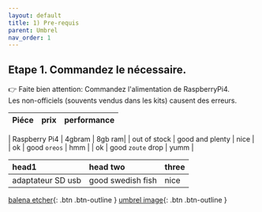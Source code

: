 ```yaml
---
layout: default
title: 1) Pre-requis
parent: Umbrel
nav_order: 1
---
```



## Etape 1. Commandez le nécessaire. 

👉 Faite bien attention:
Commandez l'alimentation de RaspberryPi4.<br>
Les non-officiels (souvents vendus dans les kits) causent des erreurs.

| Piéce        | prix          | performance |
|:-------------|:------------------|:------|
| 
Raspberry Pi4  | 4gbram			   | 8gb ram|
| out of stock | good and plenty   | nice   |
| ok           | good `oreos`      | hmm   |
| ok           | good `zoute` drop | yumm  |


| head1        | head two          | three |
|:-------------|:------------------|:------|
| adaptateur SD usb  | good swedish fish | nice  |

[balena etcher](https://www.balena.io/etcher/){: .btn .btn-outline }
[umbrel image](https://github.com/getumbrel/umbrel-os/releases/download/v0.3.2/umbrel-os-v0.3.2.zip){: .btn .btn-outline }